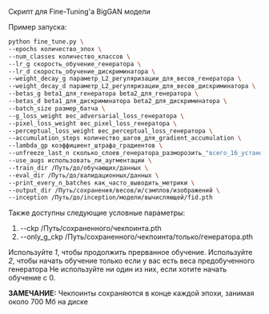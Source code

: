 Скрипт для Fine-Tuning'а BigGAN модели

Пример запуска:

```bash
python fine_tune.py \
--epochs количество_эпох \
--num_classes количество_классов \
--lr_g скорость_обучение_генератора \
--lr_d скорость_обучение_дискриминатора \
--weight_decay_g параметр_L2_регуляризации_для_весов_генератора \
--weight_decay_d параметр_L2_регуляризации_для_весов_дискриминатора \
--betas_g beta1_для_генератора beta2_для_генератора \
--betas_d beta1_для_дискриминатора beta2_для_дискриминатора \
--batch_size размер_батча \
--g_loss_weight вес_adversarial_loss_генератора \
--pixel_loss_weight вес_pixel_loss_генератора \
--perceptual_loss_weight вес_perceptual_loss_генератора \
--accumulation_steps количество_шагов_для_gradient_accumulation \
--lambda_gp коэффициент_штрафа_градиентов \
--unfreeze_last_n сколько_слоев_генератора_разморозить_"всего_16_установите_-1_чтобы_разморозить_все" \
--use_augs использовать_ли_аугментации \
--train_dir /Путь/до/обучающих/данных \
--eval_dir /Путь/до/валидационных/данных \
--print_every_n_batches как_часто_выводить_метрики \
--output_dir /Путь/сохранения/весов/и/сэмплов/изображений \
--inception /Путь/до/inception/модели/вычисляющей/fid.pth
```

Также доступны следующие условные параметры:

1. --ckp /Путь/сохраненного/чекпоинта.pth
2. --only_g_ckp /Путь/сохраненного/чекпоинта/только/генератора.pth

Используйте *1*, чтобы продолжить прерванное обучение.
Используйте *2*, чтобы начать обучение только если у вас есть веса предобученного генератора
Не используйте ни один из них, если хотите начать обучение с 0. 

**ЗАМЕЧАНИЕ:** Чекпоинты сохраняются в конце каждой эпохи, занимая около 700 Мб на диске